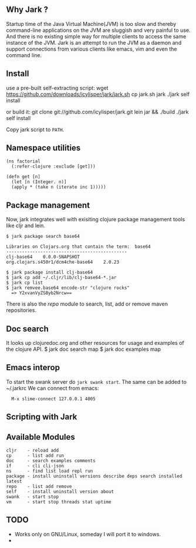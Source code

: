 
## Why Jark ?

Startup time of the Java Virtual Machine(JVM) is too slow and thereby command-line applications on the JVM are sluggish and very painful to use. And there is no existing simple way for multiple clients to access the same instance of the JVM. 
Jark is an attempt to run the JVM as a daemon and support connections from various clients like emacs, vim and even the command line. 
 
## Install
 
use a pre-built self-extracting script:
    wget https://github.com/downloads/icylisper/jark/jark.sh 
    cp jark.sh jark
    ./jark self install

or build it:
    git clone git://github.com/icylisper/jark.git
    lein jar && ./build
    ./jark self install
    
Copy jark script to `PATH`.


## Namespace utilities

    (ns factorial
      (:refer-clojure :exclude [get]))
    
    (defn get [n] 
      (let [n (Integer. n)]    
      (apply * (take n (iterate inc 1)))))

## Package management

Now, jark integrates well with exisiting clojure package management tools like cljr and lein.

    $ jark package search base64

    Libraries on Clojars.org that contain the term:  base64
    ----------------------------------------------
    clj-base64    0.0.0-SNAPSHOT
    org.clojars.s450r1/dcm4che-base64    2.0.23

    $ jark package install clj-base64
    $ jark cp add ~/.cljr/lib/clj-base64-*.jar
    $ jark cp list
    $ jark remvee.base64 encode-str "clojure rocks"
      => Y2xvanVyZSByb2Nrcw==
There is also the <i>repo</i> module to search, list, add or remove maven repositories.

## Doc search

It looks up clojuredoc.org and other resources for usage and examples of the clojure API.
     $ jark doc search map
     $ jark doc examples map

## Emacs interop

To start the swank server do <code>jark swank start</code>. The same can be added to ~/.jarkrc 
We can connect from emacs: 

      M-x slime-connect 127.0.0.1 4005

## Scripting with Jark

## 

## Available Modules

    cljr    - reload add
    cp      - list add run
    doc     - search examples comments
    if      - cli cli-json
    ns      - find list load repl run
    package - install uninstall versions describe deps search installed latest
    repo    - list add remove
    self    - install uninstall version about
    swank   - start stop
    vm      - start stop threads stat uptime

   
## TODO

* Works only on GNU/Linux, someday I will port it to windows.
* 
